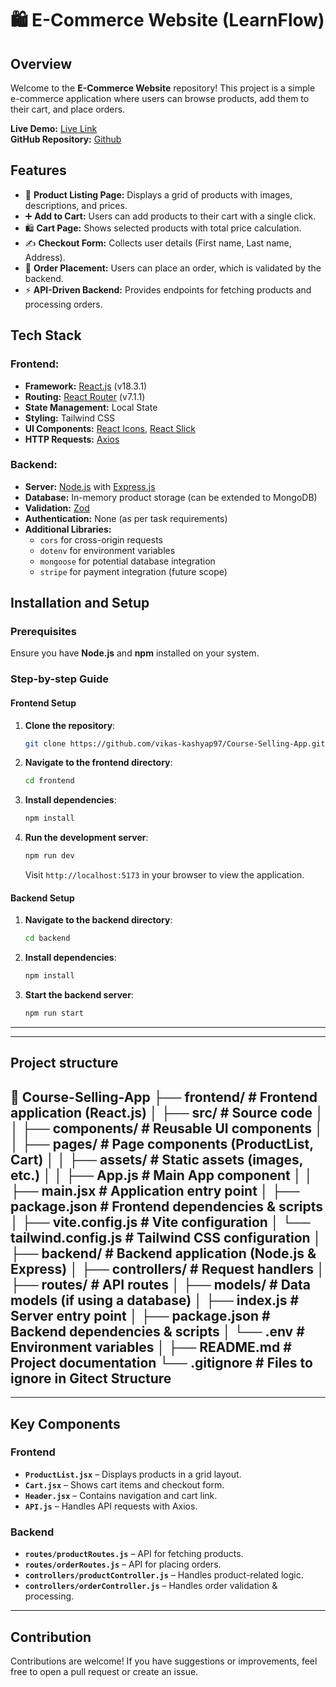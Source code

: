 # 🛍️ E-Commerce Website (LearnFlow)

## Overview
Welcome to the **E-Commerce Website** repository! This project is a simple e-commerce application where users can browse products, add them to their cart, and place orders.  

**Live Demo:** [Live Link](https://course-selling-app-kappa.vercel.app/)  
**GitHub Repository:** [Github](https://github.com/vikas-kashyap97/Course-Selling-App.git)

## Features
- 🛒 **Product Listing Page:** Displays a grid of products with images, descriptions, and prices.
- ➕ **Add to Cart:** Users can add products to their cart with a single click.
- 🛍 **Cart Page:** Shows selected products with total price calculation.
- ✍ **Checkout Form:** Collects user details (First name, Last name, Address).
- 🚀 **Order Placement:** Users can place an order, which is validated by the backend.
- ⚡ **API-Driven Backend:** Provides endpoints for fetching products and processing orders.

## Tech Stack
### **Frontend:**
- **Framework:** [React.js](https://react.dev/) (v18.3.1)
- **Routing:** [React Router](https://reactrouter.com/) (v7.1.1)
- **State Management:** Local State
- **Styling:** Tailwind CSS
- **UI Components:** [React Icons](https://react-icons.github.io/react-icons/), [React Slick](https://react-slick.neostack.com/)
- **HTTP Requests:** [Axios](https://axios-http.com/)

### **Backend:**
- **Server:** [Node.js](https://nodejs.org/) with [Express.js](https://expressjs.com/)
- **Database:** In-memory product storage (can be extended to MongoDB)
- **Validation:** [Zod](https://zod.dev/)
- **Authentication:** None (as per task requirements)
- **Additional Libraries:** 
  - `cors` for cross-origin requests  
  - `dotenv` for environment variables  
  - `mongoose` for potential database integration  
  - `stripe` for payment integration (future scope)  

## Installation and Setup
### Prerequisites
Ensure you have **Node.js** and **npm** installed on your system.

### Step-by-step Guide

#### **Frontend Setup**
1. **Clone the repository**:
    ```bash
    git clone https://github.com/vikas-kashyap97/Course-Selling-App.git
    ```

2. **Navigate to the frontend directory**:
    ```bash
    cd frontend
    ```

3. **Install dependencies**:
    ```bash
    npm install
    ```

4. **Run the development server**:
    ```bash
    npm run dev
    ```
    Visit `http://localhost:5173` in your browser to view the application.

#### **Backend Setup**
1. **Navigate to the backend directory**:
    ```bash
    cd backend
    ```

2. **Install dependencies**:
    ```bash
    npm install
    ```

3. **Start the backend server**:
    ```bash
    npm run start
    ```

---

---
## Project structure 
📂 Course-Selling-App ├── frontend/ # Frontend application (React.js) │ ├── src/ # Source code │ │ ├── components/ # Reusable UI components │ │ ├── pages/ # Page components (ProductList, Cart) │ │ ├── assets/ # Static assets (images, etc.) │ │ ├── App.js # Main App component │ │ ├── main.jsx # Application entry point │ ├── package.json # Frontend dependencies & scripts │ ├── vite.config.js # Vite configuration │ └── tailwind.config.js # Tailwind CSS configuration │ ├── backend/ # Backend application (Node.js & Express) │ ├── controllers/ # Request handlers │ ├── routes/ # API routes │ ├── models/ # Data models (if using a database) │ ├── index.js # Server entry point │ ├── package.json # Backend dependencies & scripts │ └── .env # Environment variables │ ├── README.md # Project documentation └── .gitignore # Files to ignore in Gitect Structure
---

---

## Key Components

### **Frontend**
- **`ProductList.jsx`** – Displays products in a grid layout.
- **`Cart.jsx`** – Shows cart items and checkout form.
- **`Header.jsx`** – Contains navigation and cart link.
- **`API.js`** – Handles API requests with Axios.

### **Backend**
- **`routes/productRoutes.js`** – API for fetching products.
- **`routes/orderRoutes.js`** – API for placing orders.
- **`controllers/productController.js`** – Handles product-related logic.
- **`controllers/orderController.js`** – Handles order validation & processing.

---

## Contribution
Contributions are welcome! If you have suggestions or improvements, feel free to open a pull request or create an issue.

